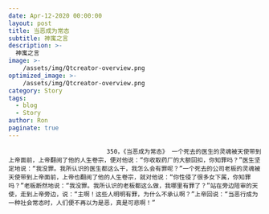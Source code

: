 ```yaml
---
date: Apr-12-2020 00:00:00
layout: post
title: 当恶成为常态
subtitle: 神寓之言
description: >-
  神寓之言
image: >-
    /assets/img/Qtcreator-overview.png
optimized_image: >-
    /assets/img/Qtcreator-overview.png
category: Story
tags:
  - blog
  - Story
author: Ron
paginate: true
---
```


							　　350，《当恶成为常态》 一个死去的医生的灵魂被天使带到上帝面前，上帝翻阅了他的人生卷宗，便对他说：“你收取药厂的大额回扣，你知罪吗？”医生坚定地说：“我没罪。我所认识的医生都这么干，我怎么会有罪呢？”一个死去的公司老板的灵魂被天使带到上帝面前，上帝也翻阅了他的人生卷宗，就对他说：“你性侵了很多女下属，你知罪吗？”老板断然地说：“我没罪。我所认识的老板都这么做，我哪里有罪了？”站在旁边陪审的天使，走到上帝旁边，说：“主啊！这些人明明有罪，为什么不承认啊？”上帝回说：“当恶行成为一种社会常态时，人们便不再以为是恶，真是可悲啊！”
							
							
						